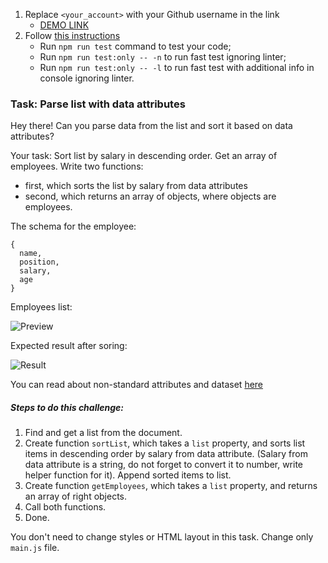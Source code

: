 1. Replace `<your_account>` with your Github username in the link
    - [DEMO LINK](https://Vladimir-Zadorozhnyi.github.io/js_task_parse_list_DOM/)
2. Follow [this instructions](https://mate-academy.github.io/layout_task-guideline/)
    - Run `npm run test` command to test your code;
    - Run `npm run test:only -- -n` to run fast test ignoring linter;
    - Run `npm run test:only -- -l` to run fast test with additional info in console ignoring linter.

### Task: Parse list with data attributes

Hey there! Can you parse data from the list and sort it based on data attributes?

Your task: Sort list by salary in descending order.
Get an array of employees. Write two functions: 
- first, which sorts the list by salary from data attributes
- second, which returns an array of objects, where objects are employees.

The schema for the employee:
```
{
  name, 
  position,
  salary,
  age
}
```

Employees list:

![Preview](./src/images/preview.png)

Expected result after soring:

![Result](./src/images/result.png)

You can read about non-standard attributes and dataset [here](https://javascript.info/dom-attributes-and-properties#non-standard-attributes-dataset)

##### Steps to do this challenge:
1) Find and get a list from the document.
2) Create function `sortList`, which takes a `list` property, and sorts list items in descending order by salary from data attribute. (Salary from data attribute is a string, do not forget to convert it to number, write helper function for it). Append sorted items to list.
3) Create function `getEmployees`, which takes a `list` property, and returns an array of right objects.
4) Call both functions.
5) Done.

You don't need to change styles or HTML layout in this task. Change only `main.js` file.

